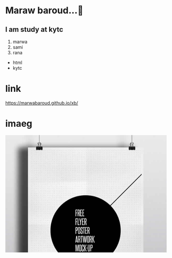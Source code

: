 # Maraw baroud...:girl:
## l am study at kytc
1. marwa
2. sami
3. rana
* html
* kytc
# link
https://marwabaroud.github.io/xb/
# imaeg
![](img/portfolio/1.jpg)

